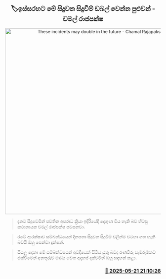 <p align='center'><b><h2 align='center' title='These incidents may double in the future - Chamal Rajapaksa'>🏷ඉස්සරහට මේ සිදුවන සිදුවීම් ඩබල් වෙන්න පුළුවන් - චමල් රාජපක්ෂ</h2></b></p>
<p align='center'><img src='https://helakuru.sgp1.cdn.digitaloceanspaces.com/esana/images/lib/chamal-op.jpg' width='600' alt='These incidents may double in the future - Chamal Rajapaksa'></p>

> දැනට සිදුවෙමින් පවතින අපරාධ ක්‍රියා ඉදිරියේදී දෙගුණ විය හැකි බව හිටපු කථානායක චමල් රාජපක්ෂ පවසනවා.

> රටේ ආරක්ෂාව සම්බන්ධයෙන් දිනපතා සිදුවන සිදුවීම් වලින්ම වටහා ගත හැකි බවයි ඔහු පෙන්වා දුන්නේ. 

> සියලු දෙනා මේ සම්බන්ධයෙන් අවදියෙන් සිටිය යුතු බවද රණවිරු සැමරුමකට එක්වීමෙන් අනතුරුව මාධ්‍ය වෙත අදහස් දක්වමින් ඔහු සඳහන් කළා.



<h3 align='right'><a href='https://www.helakuru.lk/esana/p/110318/'>📅 2025-05-21 21:10:26</a></h3>

